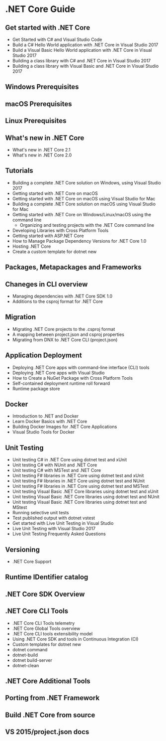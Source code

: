 # .NET Core Guide

## Get started with .NET Core

* Get Started with C# and Visual Studio Code
* Build a C# Hello World application with .NET Core in Visual Studio 2017
* Build a Visual Basic Hello World application with .NET Core in Visual Studio 2017
* Building a class library with C# and .NET Core in Visual Studio 2017
* Building a class library with Visual Basic and .NET Core in Visual Studio 2017

## Windows Prerequisites

## macOS Prerequisites

## Linux Prerequisites

## What's new in .NET Core

* What's new in .NET Core 2.1
* What's new in .NET Core 2.0

## Tutorials

* Building a complete .NET Core solution on Windows, using Visual Studio 2017
* Getting started with .NET Core on macOS
* Getting started with .NET Core on macOS using Visual Studio for Mac
* Building a complete .NET Core solution on macOS using Visual Studio for Mac
* Getting started with .NET Core on Windows/Linux/macOS using the command line
  * Organizing and testing projects with the .NET Core command line
* Developing Libraries with Cross Platform Tools
* Getting started with ASP.NET Core
* How to Manage Package Dependency Versions for .NET Core 1.0
* Hosting .NET Core
* Create a custom template for dotnet new

## Packages, Metapackages and Frameworks

## Chaneges in CLI overview

* Managing dependencies with .NET Core SDK 1.0
* Additions to the csproj format for .NET Core

## Migration

* Migrating .NET Core projects to the .csproj format
* A mapping between project.json and csproj properties
* Migrating from DNX to .NET Core CLI (project.json)

## Application Deployment

* Deploying .NET Core apps with command-line interface (CLI) tools
* Deploying .NET Core apps with Visual Studio
* How to Create a NuGet Package with Cross Platform Tools
* Self-contained deployment runtime roll forward
* Runtime package store

## Docker

* Introduction to .NET and Docker
* Learn Docker Basics with .NET Core
* Building Docker Images for .NET Core Applications
* Visual Studio Tools for Docker

## Unit Testing

* Unit testing C# in .NET Core using dotnet test and xUnit
* Unit testing C# with NUnit and .NET Core
* Unit testing C# with MSTest and .NET Core
* Unit testing F# libraries in .NET Core using dotnet test and xUnit
* Unit testing F# libraries in .NET Core using dotnet test and NUnit
* Unit testing F# libraries in .NET Core using dotnet test and MSTest
* Unit testing Visual Basic .NET Core libraries using dotnet test and xUnit
* Unit testing Visual Basic .NET Core libraries using dotnet test and NUnit
* Unit testing Visual Basic .NET Core libraries using dotnet test and MStest
* Running selective unit tests
* Test published output with dotnet vstest
* Get started with Live Unit Testing in Visual Studio
* Live Unit Testing with Visual Studio 2017
* Live Unit Testing Frequently Asked Questions

## Versioning

* .NET Core Support

## Runtime IDentifier catalog

## .NET Core SDK Overview

## .NET Core CLI Tools

* .NET Core CLI Tools telemetry
* .NET Core Global Tools overview
* .NET Core CLI tools extensibility model
* Using .NET Core SDK and tools in Continuous Integration (CI)
* Custom templates for dotnet new
* dotnet command
* dotnet-build
* dotnet build-server
* dotnet-clean

## .NET Core Additional Tools

## Porting from .NET Framework

## Build .NET Core from source

## VS 2015/project.json docs
